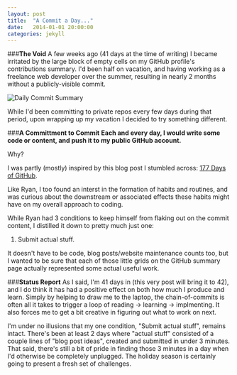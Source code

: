 ```yaml
---
layout: post
title:  "A Commit a Day..."
date:   2014-01-01 20:00:00
categories: jekyll 
---
```

###**The Void**
A few weeks ago (41 days at the time of writing) I became irritated by the large block of empty cells on my GitHub profile's contributions summary.  I'd been half on vacation, and having working as a freelance web developer over the summer, resulting in nearly 2 months without a publicly-visible commit.

![Daily Commit Summary](/blog/assets/posts/DailyCommit-strip.png)

While I'd been committing to private repos every few days during that period, upon wrapping up my vacation I decided to try something different.

###**A Committment to Commit** 
**Each and every day, I would write some code or content, and push it to my public GitHub account.**

Why?

I was partly (mostly) inspired by this blog post I stumbled across: [177 Days of GitHub](https://ryanseys.com/blog/177-days-of-github/).

Like Ryan, I too found an interst in the formation of habits and routines, and was curious about the downstream or associated effects these habits might have on my overall approach to coding.

While Ryan had 3 conditions to keep himself from flaking out on the commit content, I distilled it down to pretty much just one:

1. Submit actual stuff.

It doesn't have to be code, blog posts/website maintenance counts too, but I wanted to be sure that each of those little grids on the GitHub summary page actually represented some actual useful work.

###**Status Report**
As I said, I'm 41 days in (this very post will bring it to 42), and I do think it has had a positive effect on both how much I produce and learn.  Simply by helping to draw me to the laptop, the chain-of-commits is often all it takes to trigger a loop of reading -> learning -> implmenting.  It also forces me to get a bit creative in figuring out what to work on next.

I'm under no illusions that my one condition, "Submit actual stuff", remains intact.  There's been at least 2 days where "actual stuff" consisted of a couple lines of "blog post ideas", created and submitted in under 3 minutes.  That said, there's still a bit of pride in finding those 3 minutes in a day when I'd otherwise be completely unplugged.  The holiday season is certainly going to present a fresh set of challenges.



